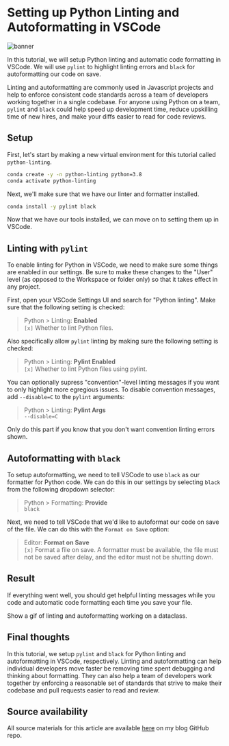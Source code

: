 # Setting up Python Linting and Autoformatting in VSCode

![banner](https://unsplash.com/photos/YuQEEaNOgBA/download?ixid=MnwxMjA3fDB8MXxzZWFyY2h8N3x8b3JkZXJ8fDB8fHx8MTY0NDEyMjIzNw&force=true&w=1920)

In this tutorial, we will setup Python linting and automatic code formatting in VSCode. We will use `pylint` to highlight linting errors and `black` for autoformatting our code on save.

Linting and autoformatting are commonly used in Javascript projects and help to enforce consistent code standards across a team of developers working together in a single codebase. For anyone using Python on a team, `pylint` and `black` could help speed up development time, reduce upskilling time of new hires, and make your diffs easier to read for code reviews.

## Setup

First, let's start by making a new virtual environment for this tutorial called `python-linting`.

```zsh
conda create -y -n python-linting python=3.8
conda activate python-linting
```

Next, we'll make sure that we have our linter and formatter installed.

```zsh
conda install -y pylint black
```

Now that we have our tools installed, we can move on to setting them up in VSCode.

## Linting with `pylint`

To enable linting for Python in VSCode, we need to make sure some things are enabled in our settings. Be sure to make these changes to the "User" level (as opposed to the Workspace or folder only) so that it takes effect in any project.

First, open your VSCode Settings UI and search for "Python linting". Make sure that the following setting is checked:

> Python > Linting: **Enabled** \
> `[x]` Whether to lint Python files.

Also specifically allow `pylint` linting by making sure the following setting is checked:

> Python > Linting: **Pylint Enabled** \
> `[x]` Whether to lint Python files using pylint.

You can optionally supress "convention"-level linting messages if you want to only highlight more egregious issues. To disable convention messages, add `--disable=C` to the `pylint` arguments:

> Python > Linting: **Pylint Args** \
> `--disable=C`

Only do this part if you know that you don't want convention linting errors shown.

## Autoformatting with `black`

To setup autoformatting, we need to tell VSCode to use `black` as our formatter for Python code. We can do this in our settings by selecting `black` from the following dropdown selector:

> Python > Formatting: **Provide** \
> `black`

Next, we need to tell VSCode that we'd like to autoformat our code on save of the file. We can do this with the `Format on Save` option:

> Editor: **Format on Save** \
> `[x]` Format a file on save. A formatter must be available, the file must not be saved after delay, and the editor must not be shutting down.

## Result

If everything went well, you should get helpful linting messages while you code and automatic code formatting each time you save your file.

Show a gif of linting and autoformatting working on a dataclass.

## Final thoughts

In this tutorial, we setup `pylint` and `black` for Python linting and autoformatting in VSCode, respectively. Linting and autoformatting can help individual developers move faster be removing time spent debugging and thinking about formatting. They can also help a team of developers work together by enforcing a reasonable set of standards that strive to make their codebase and pull requests easier to read and review.

## Source availability

All source materials for this article are available [here](https://github.com/jmswaney/blog/tree/main/05_python_linting) on my blog GitHub repo.
